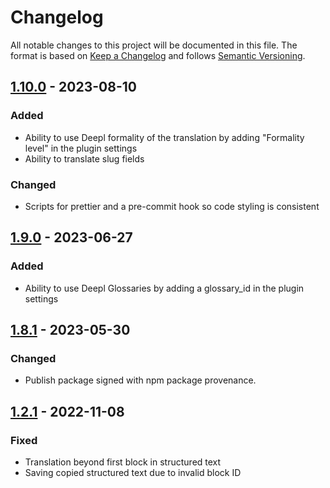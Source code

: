 # Changelog
All notable changes to this project will be documented in this file.
The format is based on [Keep a Changelog](http://keepachangelog.com/en/1.0.0/) and follows [Semantic Versioning](http://semver.org/spec/v2.0.0.html).

## [1.10.0] - 2023-08-10
### Added
- Ability to use Deepl formality of the translation by adding "Formality level" in the plugin settings
- Ability to translate slug fields
### Changed
- Scripts for prettier and a pre-commit hook so code styling is consistent

## [1.9.0] - 2023-06-27
### Added
- Ability to use Deepl Glossaries by adding a glossary_id in the plugin settings

## [1.8.1] - 2023-05-30
### Changed
- Publish package signed with npm package provenance.

## [1.2.1] - 2022-11-08
### Fixed
- Translation beyond first block in structured text
- Saving copied structured text due to invalid block ID

[1.10.0]: https://github.com/voorhoede/datocms-plugin-translate-fields/compare/1.9.0...v1.10.0
[1.9.0]: https://github.com/voorhoede/datocms-plugin-translate-fields/compare/1.8.1...v1.9.0
[1.8.1]: https://github.com/voorhoede/datocms-plugin-translate-fields/compare/a186a4caf740191472193d1395811b3ca060be41...v1.8.1
[1.2.1]: https://github.com/voorhoede/datocms-plugin-translate-fields/compare/f1407d57e0f2a50b410ab56e3175d31ba8fe4e67...v1.2.1

